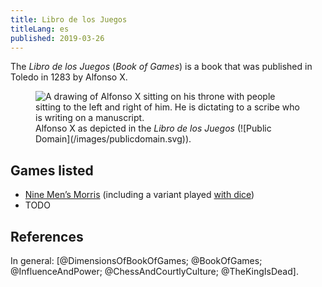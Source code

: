 ```yaml
---
title: Libro de los Juegos
titleLang: es
published: 2019-03-26
---
```


The <cite lang="es">Libro de los Juegos</cite> (<cite>Book of
Games</cite>) is a book that was published in Toledo in 1283 by Alfonso X.

<figure itemprop="image" itemscope="itemscope"
itemtype="http://schema.org/ImageObject"><img itemprop="contentUrl"
src="/images/Libro_de_los_Juegos,_Alfonso_X_y_su_corte-1600.jpg" alt="A drawing
of Alfonso X sitting on his throne with people sitting to the left and right of
him. He is dictating to a scribe who is writing on a manuscript."
/><figcaption>Alfonso X as depicted in the <cite lang="es">Libro de los
Juegos</cite> (![Public
Domain](/images/publicdomain.svg)).</figcaption></figure>

## Games listed

* [Nine Men’s Morris](/games/nine-mens-morris.html) (including a variant played
  [with dice](/games/nine-mens-morris.html#with-dice))
* TODO

## References

In general: [@DimensionsOfBookOfGames; @BookOfGames; @InfluenceAndPower;
@ChessAndCourtlyCulture; @TheKingIsDead].
